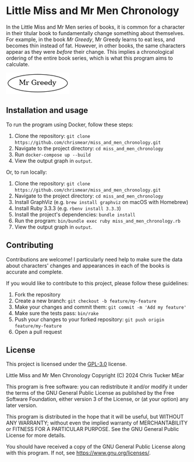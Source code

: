 # Little Miss and Mr Men Chronology

In the Little Miss and Mr Men series of books, it is common for a character in
their titular book to fundamentally change something about themselves. For
example, in the book _Mr Greedy_, Mr Greedy learns to eat less, and becomes thin
instead of fat. However, in other books, the same characters appear as they were
_before_ their change. This implies a chronological ordering of the entire book
series, which is what this program aims to calculate.

![Graph of the Little Miss and Mr Men books](output/little-miss-and-mr-men-ordering.png)

## Installation and usage

To run the program using Docker, follow these steps:

1. Clone the repository:
   `git clone https://github.com/chrismear/miss_and_men_chronology.git`
2. Navigate to the project directory: `cd miss_and_men_chronology`
3. Run `docker-compose up --build`
4. View the output graph in `output`.

Or, to run locally:

1. Clone the repository:
   `git clone https://github.com/chrismear/miss_and_men_chronology.git`
2. Navigate to the project directory: `cd miss_and_men_chronology`
3. Install GraphViz (e.g. `brew install graphviz` on macOS with Homebrew)
4. Install Ruby 3.3.3 (e.g. `rbenv install 3.3.3`)
5. Install the project's dependencies: `bundle install`
6. Run the program: `bin/bundle exec ruby miss_and_men_chronology.rb`
7. View the output graph in `output`.

## Contributing

Contributions are welcome! I particularly need help to make sure the data about
characters' changes and appearances in each of the books is accurate and
complete.

If you would like to contribute to this project, please follow these guidelines:

1. Fork the repository
2. Create a new branch: `git checkout -b feature/my-feature`
3. Make your changes and commit them: `git commit -m 'Add my feature'`
4. Make sure the tests pass: `bin/rake`
5. Push your changes to your forked repository:
   `git push origin feature/my-feature`
6. Open a pull request

## License

This project is licensed under the
[GPL-3.0](https://www.gnu.org/licenses/gpl-3.0.en.html) license.

Little Miss and Mr Men Chronology
Copyright (C) 2024 Chris Tucker MEar

This program is free software: you can redistribute it and/or modify
it under the terms of the GNU General Public License as published by
the Free Software Foundation, either version 3 of the License, or
(at your option) any later version.

This program is distributed in the hope that it will be useful,
but WITHOUT ANY WARRANTY; without even the implied warranty of
MERCHANTABILITY or FITNESS FOR A PARTICULAR PURPOSE.  See the
GNU General Public License for more details.

You should have received a copy of the GNU General Public License
along with this program.  If not, see <https://www.gnu.org/licenses/>.
